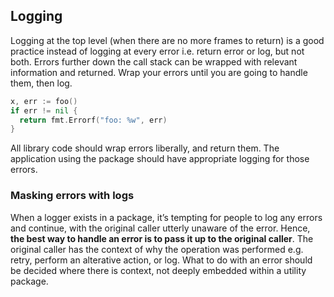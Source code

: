 ## Logging

Logging at the top level (when there are no more frames to return) is a good practice instead of logging at every error i.e. return error or log, but not both. Errors further down the call stack can be wrapped with relevant information and returned. Wrap your errors until you are going to handle them, then log.

```go
x, err := foo()
if err != nil {
  return fmt.Errorf("foo: %w", err)
}
```

All library code should wrap errors liberally, and return them. The application using the package should have appropriate logging for those errors.

### Masking errors with logs

When a logger exists in a package, it’s tempting for people to log any errors and continue, with the original caller utterly unaware of the error. Hence, **the best way to handle an error is to pass it up to the original caller**. The original caller has the context of why the operation was performed e.g. retry, perform an alterative action, or log. What to do with an error should be decided where there is context, not deeply embedded within a utility package.
